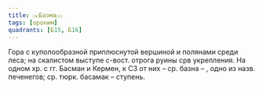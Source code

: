 ```yaml
---
title: ⒜Базма⒵
tags: [ороним]
quadrants: [Б15, Б16]
---
```


Гора с куполообразной приплюснутой вершиной и полянами среди леса; на скалистом
выступе с-вост. отрога руины срв укрепления. На одном хр. с гг. Басман и Кермен,
к СЗ от них – ср. базна – , одно из назв. печенегов; ср. тюрк. басамак –
ступень.
